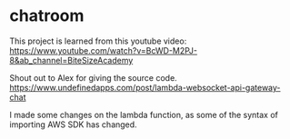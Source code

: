 # chatroom

This project is learned from this youtube video:
https://www.youtube.com/watch?v=BcWD-M2PJ-8&ab_channel=BiteSizeAcademy

Shout out to Alex for giving the source code.
https://www.undefinedapps.com/post/lambda-websocket-api-gateway-chat

I made some changes on the lambda function, as some of the syntax of importing AWS SDK has changed.
